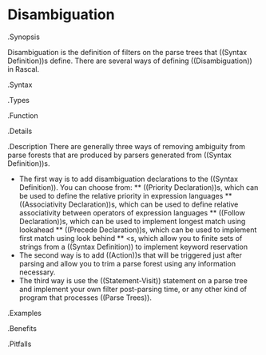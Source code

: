# Disambiguation

.Synopsis

Disambiguation is the definition of filters on the parse trees that ((Syntax Definition))s define. 
There are several ways of defining ((Disambiguation)) in Rascal.

.Syntax

.Types

.Function

.Details

.Description
There are generally three ways of removing ambiguity from parse forests that are produced by parsers generated from ((Syntax Definition))s.

*  The first way is to add disambiguation declarations to the ((Syntax Definition)). You can choose from:
   **  ((Priority Declaration))s, which can be used to define the relative priority in expression languages
   **  ((Associativity Declaration))s, which can be used to define relative associativity between operators of 
       expression languages
   **  ((Follow Declaration))s, which can be used to implement longest match using lookahead
   **  ((Precede Declaration))s, which can be used to implement first match using look behind
   **  <<Reserve Declaration>s, which allow you to finite sets of strings from a ((Syntax Definition))
       to implement keyword reservation
*  The second way is to add ((Action))s that will be triggered just after parsing and allow you to trim a parse forest 
   using any information necessary.
*  The third way is use the ((Statement-Visit)) statement on a parse tree and implement your own filter post-parsing time, 
   or any other kind of program that processes ((Parse Trees)).

.Examples

.Benefits

.Pitfalls

